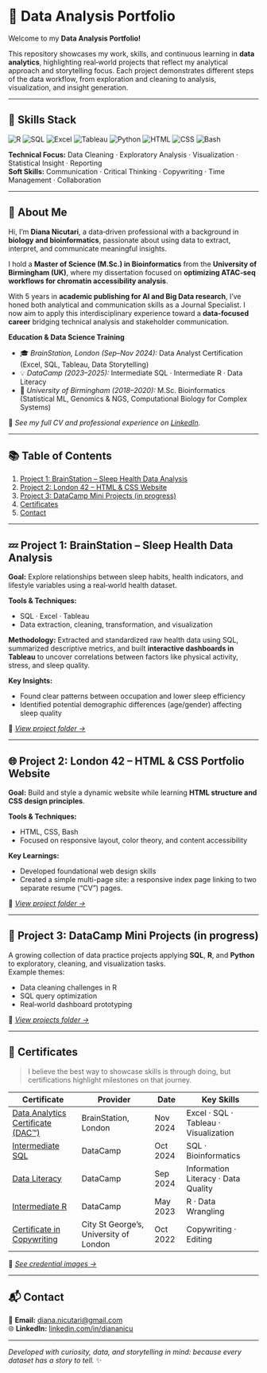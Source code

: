 # 🧠 Data Analysis Portfolio

Welcome to my **Data Analysis Portfolio!**  

This repository showcases my work, skills, and continuous learning in **data analytics**, highlighting real‑world projects that reflect my analytical approach and storytelling focus. Each project demonstrates different steps of the data workflow, from exploration and cleaning to analysis, visualization, and insight generation.

---

## 🧩 Skills Stack

![R](https://img.shields.io/badge/R-Intermediate-lightblue?logo=r)
![SQL](https://img.shields.io/badge/SQL-Intermediate-orange?logo=postgresql)
![Excel](https://img.shields.io/badge/Excel-Advanced-green?logo=microsoft-excel)
![Tableau](https://img.shields.io/badge/Tableau-Data%20Viz-yellow?logo=tableau)
![Python](https://img.shields.io/badge/Python-Intermediate-blue?logo=python)
![HTML](https://img.shields.io/badge/HTML-Basic-informational?logo=html5)
![CSS](https://img.shields.io/badge/CSS-Basic-informational?logo=css3)
![Bash](https://img.shields.io/badge/Bash-Scripting-gray?logo=gnu-bash)

**Technical Focus:** Data Cleaning · Exploratory Analysis · Visualization · Statistical Insight · Reporting  
**Soft Skills:** Communication · Critical Thinking · Copywriting · Time Management · Collaboration

---

## 👋 About Me

Hi, I’m **Diana Nicutari**, a data‑driven professional with a background in **biology and bioinformatics**, passionate about using data to extract, interpret, and communicate meaningful insights.

I hold a **Master of Science (M.Sc.) in Bioinformatics** from the **University of Birmingham (UK)**, where my dissertation focused on **optimizing ATAC‑seq workflows for chromatin accessibility analysis**.

With 5 years in **academic publishing for AI and Big Data research**, I’ve honed both analytical and communication skills as a Journal Specialist. I now aim to apply this interdisciplinary experience toward a **data‑focused career** bridging technical analysis and stakeholder communication.

**Education & Data Science Training**
- 🎓 *BrainStation, London (Sep–Nov 2024):* Data Analyst Certification (Excel, SQL, Tableau, Data Storytelling)
- 💡  *DataCamp (2023–2025):* Intermediate SQL · Intermediate R · Data Literacy
- 🧬 *University of Birmingham (2018–2020):* M.Sc. Bioinformatics (Statistical ML, Genomics & NGS, Computational Biology for Complex Systems)
  
📄 *See my full CV and professional experience on [LinkedIn](https://www.linkedin.com/in/diananicu).*

---

## 📚 Table of Contents

1. [Project 1: BrainStation – Sleep Health Data Analysis](#project-1-brainstation--sleep-health-data-analysis)
2. [Project 2: London 42 – HTML & CSS Website](#project-2-london-42--html--css-portfolio-website)
3. [Project 3: DataCamp Mini Projects (in progress)](#project-3-datacamp-mini-projects-in-progress)
4. [Certificates](#-certificates)
5. [Contact](#-contact)

---

## 💤 Project 1: BrainStation – Sleep Health Data Analysis

**Goal:** Explore relationships between sleep habits, health indicators, and lifestyle variables using a real‑world health dataset.  

**Tools & Techniques:**
- SQL · Excel · Tableau  
- Data extraction, cleaning, transformation, and visualization  

**Methodology:**
Extracted and standardized raw health data using SQL, summarized descriptive metrics, and built **interactive dashboards in Tableau** to uncover correlations between factors like physical activity, stress, and sleep quality.

**Key Insights:**
- Found clear patterns between occupation and lower sleep efficiency  
- Identified potential demographic differences (age/gender) affecting sleep quality  

📂 *[View project folder →](https://github.com/Dia-git/Brainstation-DA)*

---

## 🌐 Project 2: London 42 – HTML & CSS Portfolio Website

**Goal:** Build and style a dynamic website while learning **HTML structure and CSS design principles**.  

**Tools & Techniques:**
- HTML, CSS, Bash  
- Focused on responsive layout, color theory, and content accessibility  

**Key Learnings:**
- Developed foundational web design skills  
- Created a simple multi-page site: a responsive index page linking to two separate resume (“CV”) pages. 

📂 *[View project folder →](https://github.com/Dia-git/html)*

---

## 🔧 Project 3: DataCamp Mini Projects (in progress)

A growing collection of data practice projects applying **SQL**, **R**, and **Python** to exploratory, cleaning, and visualization tasks.  
Example themes:  
- Data cleaning challenges in R  
- SQL query optimization  
- Real‑world dashboard prototyping  

📂 *[View projects folder →](./projects/datacamp-mini-projects)*

---

## 🏅 Certificates  

> I believe the best way to showcase skills is through doing,  but certifications highlight milestones on that journey.

| Certificate | Provider | Date | Key Skills |
|--------------|-----------|-------|-------------|
| [Data Analytics Certificate (DAC™)](https://github.com/Dia-git/Data-analysis-portfolio/blob/main/Data%20Analyst%20Certification%20-%20BrainStation.pdf) | BrainStation, London | Nov 2024 | Excel · SQL · Tableau · Visualization |
| [Intermediate SQL](https://github.com/Dia-git/Data-analysis-portfolio/blob/main/Intermediate%20SQL%20Certificate.pdf) | DataCamp | Oct 2024 | SQL · Bioinformatics |
| [Data Literacy](https://github.com/Dia-git/Data-analysis-portfolio/blob/main/Fundamentals%20Certification%20-%20Data%20Literacy%20certificate.pdf) | DataCamp | Sep 2024 | Information Literacy · Data Quality |
| [Intermediate R](https://github.com/Dia-git/Data-analysis-portfolio/blob/main/Intermediate%20R%20Certificate.pdf) | DataCamp | May 2023 | R · Data Wrangling |
| [Certificate in Copywriting](https://github.com/Dia-git/Data-analysis-portfolio/blob/main/Certificate-CS1210-DIANA-NICUTARI-220059997.1.pdf) | City St George’s, University of London | Oct 2022 | Copywriting · Editing |

📂 *[See credential images →](https://github.com/Dia-git/Data-analysis-portfolio)*

---

## 📬 Contact

📧 **Email:** [diana.nicutari@gmail.com](mailto:diana.nicutari@gmail.com)  
🌐 **LinkedIn:** [linkedin.com/in/diananicu](https://www.linkedin.com/in/diananicu)  

---

*Developed with curiosity, data, and storytelling in mind: because every dataset has a story to tell.* ✨
